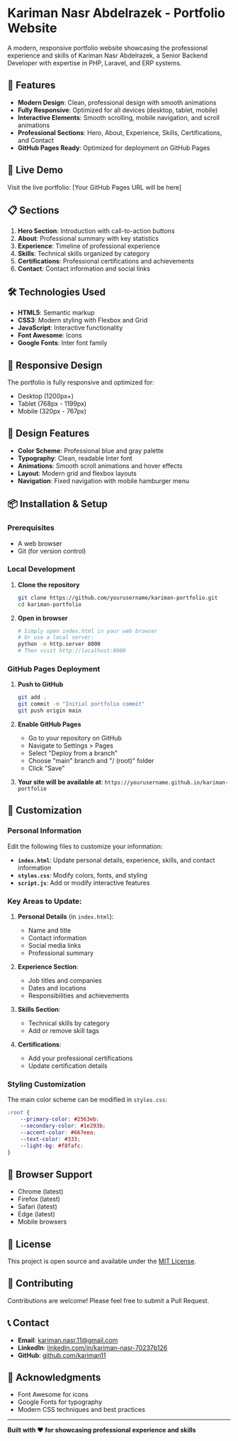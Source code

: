 # Kariman Nasr Abdelrazek - Portfolio Website

A modern, responsive portfolio website showcasing the professional experience and skills of Kariman Nasr Abdelrazek, a Senior Backend Developer with expertise in PHP, Laravel, and ERP systems.

## 🌟 Features

- **Modern Design**: Clean, professional design with smooth animations
- **Fully Responsive**: Optimized for all devices (desktop, tablet, mobile)
- **Interactive Elements**: Smooth scrolling, mobile navigation, and scroll animations
- **Professional Sections**: Hero, About, Experience, Skills, Certifications, and Contact
- **GitHub Pages Ready**: Optimized for deployment on GitHub Pages

## 🚀 Live Demo

Visit the live portfolio: [Your GitHub Pages URL will be here]

## 📋 Sections

1. **Hero Section**: Introduction with call-to-action buttons
2. **About**: Professional summary with key statistics
3. **Experience**: Timeline of professional experience
4. **Skills**: Technical skills organized by category
5. **Certifications**: Professional certifications and achievements
6. **Contact**: Contact information and social links

## 🛠️ Technologies Used

- **HTML5**: Semantic markup
- **CSS3**: Modern styling with Flexbox and Grid
- **JavaScript**: Interactive functionality
- **Font Awesome**: Icons
- **Google Fonts**: Inter font family

## 📱 Responsive Design

The portfolio is fully responsive and optimized for:
- Desktop (1200px+)
- Tablet (768px - 1199px)
- Mobile (320px - 767px)

## 🎨 Design Features

- **Color Scheme**: Professional blue and gray palette
- **Typography**: Clean, readable Inter font
- **Animations**: Smooth scroll animations and hover effects
- **Layout**: Modern grid and flexbox layouts
- **Navigation**: Fixed navigation with mobile hamburger menu

## 📦 Installation & Setup

### Prerequisites
- A web browser
- Git (for version control)

### Local Development

1. **Clone the repository**
   ```bash
   git clone https://github.com/yourusername/kariman-portfolio.git
   cd kariman-portfolio
   ```

2. **Open in browser**
   ```bash
   # Simply open index.html in your web browser
   # Or use a local server:
   python -m http.server 8000
   # Then visit http://localhost:8000
   ```

### GitHub Pages Deployment

1. **Push to GitHub**
   ```bash
   git add .
   git commit -m "Initial portfolio commit"
   git push origin main
   ```

2. **Enable GitHub Pages**
   - Go to your repository on GitHub
   - Navigate to Settings > Pages
   - Select "Deploy from a branch"
   - Choose "main" branch and "/ (root)" folder
   - Click "Save"

3. **Your site will be available at**: `https://yourusername.github.io/kariman-portfolio`

## 📝 Customization

### Personal Information
Edit the following files to customize your information:

- **`index.html`**: Update personal details, experience, skills, and contact information
- **`styles.css`**: Modify colors, fonts, and styling
- **`script.js`**: Add or modify interactive features

### Key Areas to Update:

1. **Personal Details** (in `index.html`):
   - Name and title
   - Contact information
   - Social media links
   - Professional summary

2. **Experience Section**:
   - Job titles and companies
   - Dates and locations
   - Responsibilities and achievements

3. **Skills Section**:
   - Technical skills by category
   - Add or remove skill tags

4. **Certifications**:
   - Add your professional certifications
   - Update certification details

### Styling Customization

The main color scheme can be modified in `styles.css`:
```css
:root {
    --primary-color: #2563eb;
    --secondary-color: #1e293b;
    --accent-color: #667eea;
    --text-color: #333;
    --light-bg: #f8fafc;
}
```

## 🔧 Browser Support

- Chrome (latest)
- Firefox (latest)
- Safari (latest)
- Edge (latest)
- Mobile browsers

## 📄 License

This project is open source and available under the [MIT License](LICENSE).

## 🤝 Contributing

Contributions are welcome! Please feel free to submit a Pull Request.

## 📞 Contact

- **Email**: kariman.nasr.11@gmail.com
- **LinkedIn**: [linkedin.com/in/kariman-nasr-70237b126](https://linkedin.com/in/kariman-nasr-70237b126)
- **GitHub**: [github.com/kariman11](https://github.com/kariman11)

## 🙏 Acknowledgments

- Font Awesome for icons
- Google Fonts for typography
- Modern CSS techniques and best practices

---

**Built with ❤️ for showcasing professional experience and skills** 